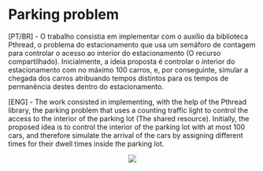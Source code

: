 # Parking problem 

[PT/BR] - O trabalho consistia em implementar com o auxílio da biblioteca Pthread, o problema do estacionamento que usa um semáforo de contagem para controlar o acesso ao interior do estacionamento (O recurso compartilhado). Inicialmente, a ideia proposta é controlar o interior do estacionamento com no máximo 100 carros, e, por conseguinte, simular a chegada dos carros atribuando tempos distintos para os tempos de permanência destes dentro do estacionamento.

[ENG] - The work consisted in implementing, with the help of the Pthread library, the parking problem that uses a counting traffic light to control the access to the interior of the parking lot (The shared resource). Initially, the proposed idea is to control the interior of the parking lot with at most 100 cars, and therefore simulate the arrival of the cars by assigning different times for their dwell times inside the parking lot.

<p align="center">
  <img src="https://user-images.githubusercontent.com/118192459/202910064-354153be-45d1-4451-8288-d9b1fe6b30c6.png">
</p>
